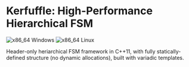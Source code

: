 # Kerfuffle: High-Performance Hierarchical FSM

![x86_64 Windows](https://github.com/chfanghr/kerfuffle/workflows/x86_64%20Windows/badge.svg)
![x86_64 Linux](https://github.com/chfanghr/kerfuffle/workflows/x86_64%20Linux/badge.svg)

Header-only heriarchical FSM framework in C++11, 
with fully statically-defined structure 
(no dynamic allocations), built with variadic templates.


